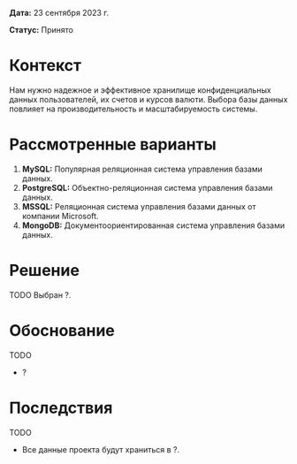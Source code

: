 **Дата:** 23 сентября 2023 г.

**Статус:** Принято

# Контекст

Нам нужно надежное и эффективное хранилище конфиденциальных данных пользователей, их счетов и курсов валюти. Выбора базы данных повлияет на производительность и масштабируемость системы.

# Рассмотренные варианты

1. **MySQL:** Популярная реляционная система управления базами данных.
2. **PostgreSQL:** Объектно-реляционная система управления базами данных.
3. **MSSQL:** Реляционная система управления базами данных от компании Microsoft.
4. **MongoDB:** Документоориентированная система управления базами данных.

# Решение

TODO
Выбран ?.

# Обоснование

TODO
- ?

# Последствия

TODO
- Все данные проекта будут храниться в ?.
